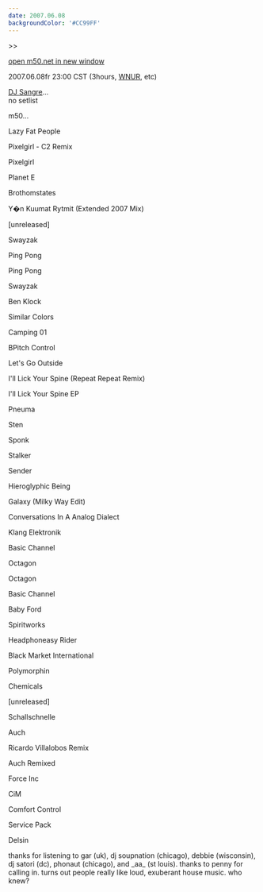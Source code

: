 ```yaml
---
date: 2007.06.08
backgroundColor: '#CC99FF'
---
```


\>>

[open m50.net in new window](http://m50.net/)

2007.06.08fr 23:00 CST (3hours, [WNUR](http://www.wnur.org/), etc)  

[DJ Sangre](http://www.djsangre.com/)...  
no setlist  

m50...  

Lazy Fat People

Pixelgirl - C2 Remix

Pixelgirl

Planet E

Brothomstates

Y�n Kuumat Rytmit (Extended 2007 Mix)

\[unreleased\]



Swayzak

Ping Pong

Ping Pong

Swayzak

Ben Klock

Similar Colors

Camping 01

BPitch Control

Let's Go Outside

I'll Lick Your Spine (Repeat Repeat Remix)

I'll Lick Your Spine EP

Pneuma

Sten

Sponk

Stalker

Sender

Hieroglyphic Being

Galaxy (Milky Way Edit)

Conversations In A Analog Dialect

Klang Elektronik

Basic Channel

Octagon

Octagon

Basic Channel

Baby Ford

Spiritworks

Headphoneasy Rider

Black Market International

Polymorphin

Chemicals

\[unreleased\]

Schallschnelle

Auch

Ricardo Villalobos Remix

Auch Remixed

Force Inc

CiM

Comfort Control

Service Pack

Delsin

thanks for listening to gar (uk), dj soupnation (chicago), debbie (wisconsin), dj satori (dc), phonaut (chicago), and \_aa\_ (st louis). thanks to penny for calling in. turns out people really like loud, exuberant house music. who knew?